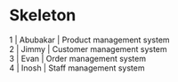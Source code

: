 # Skeleton

1 | Abubakar | Product management system <br>
2 | Jimmy    | Customer management system <br>
3 | Evan     | Order management system <br>
4 | Inosh    | Staff management system <br>
